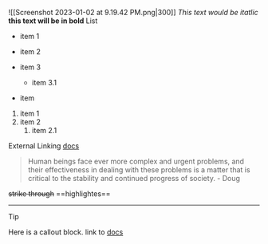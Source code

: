 
![[Screenshot 2023-01-02 at 9.19.42 PM.png|300]]
*This text would be itatlic*
**this text will be in bold**
List 
- item 1
- item 2
- item 3
	- item 3.1

- item 
1. item 1
2. item 2
	1. item 2.1

External Linking 
		[docs](https://help.obsidian.md/How+to/Format+your+notes)

> Human beings face ever more complex and urgent problems, and their effectiveness in dealing with these problems is a matter that is critical to the stability and continued progress of society.
> \- Doug

~~strike through~~
==highlightes==
***
>[!tip]
>Here is a callout block.
>link to [docs](https://help.obsidian.md/How+to/Use+callouts)

